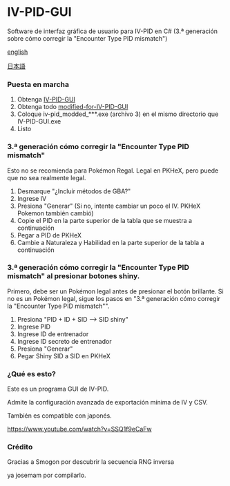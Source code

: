 # IV-PID-GUI
Software de interfaz gráfica de usuario para IV-PID en C# (3.ª generación sobre cómo corregir la "Encounter Type PID mismatch")

[english](README-es.md)

[日本語](README-jp.md)
### Puesta en marcha
1. Obtenga [IV-PID-GUI](https://github.com/knms360/IV-PID-GUI/releases/tag/v1.0.0)
2. Obtenga todo [modified-for-IV-PID-GUI](https://github.com/knms360/modified-for-IV-PID-GUI/releases/tag/v0.1.1-modified)
3. Coloque iv-pid_modded_***.exe (archivo 3) en el mismo directorio que IV-PID-GUI.exe
4. Listo
### 3.ª generación cómo corregir la "Encounter Type PID mismatch"
Esto no se recomienda para Pokémon Regal. Legal en PKHeX, pero puede que no sea realmente legal.
1. Desmarque "¿Incluir métodos de GBA?"
2. Ingrese IV
3. Presiona "Generar"
(Si no, intente cambiar un poco el IV. PKHeX Pokemon también cambió)
4. Copie el PID en la parte superior de la tabla que se muestra a continuación
5. Pegar a PID de PKHeX
6. Cambie a Naturaleza y Habilidad en la parte superior de la tabla a continuación
### 3.ª generación cómo corregir la "Encounter Type PID mismatch" al presionar botones shiny.
Primero, debe ser un Pokémon legal antes de presionar el botón brillante. Si no es un Pokémon legal, sigue los pasos en "3.ª generación cómo corregir la "Encounter Type PID mismatch"".
1. Presiona "PID + ID + SID --> SID shiny"
2. Ingrese PID
3. Ingrese ID de entrenador
4. Ingrese ID secreto de entrenador
5. Presiona "Generar"
6. Pegar Shiny SID a SID en PKHeX
### ¿Qué es esto?
Este es un programa GUI de IV-PID.

Admite la configuración avanzada de exportación mínima de IV y CSV.

También es compatible con japonés.

https://www.youtube.com/watch?v=SSQ1f9eCaFw

### Crédito

Gracias a Smogon por descubrir la secuencia RNG inversa

ya josemam por compilarlo.
